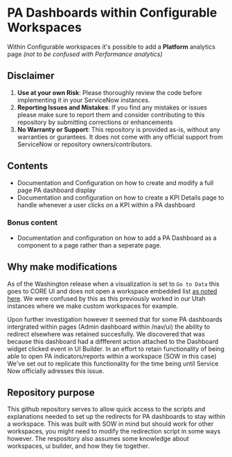 # PA Dashboards within Configurable Workspaces
Within Configurable workspaces it's possible to add a **Platform** analytics page _(not to be confused with Performance analytics)_

## Disclaimer
1. **Use at your own Risk**: Please thoroughly review the code before implementing it in your ServiceNow instances.
2. **Reporting Issues and Mistakes**: If you find any mistakes or issues please make sure to report them and consider contributing to this repository by submitting corrections or enhancements
3. **No Warranty or Support**: This repository is provided as-is, without any warranties or gurantees. It does not come with any official support from ServiceNow or repository owners/contributors.

## Contents
* Documentation and Configuration on how to create and modify a full page PA dashboard display
* Documentation and configuration on how to create a KPI Details page to handle whenever a user clicks on a KPI within a PA dashboard

### Bonus content
*  Documentation and configuration on how to add a PA Dashboard as a component to a page rather than a seperate page.

## Why make modifications
As of the Washington release when a visualization is set to `Go to Data` this goes to CORE UI and does not open a workspace embedded list [as noted here](https://docs.servicenow.com/bundle/washingtondc-now-intelligence/page/use/par-for-workspace/concept/dv-chart-interactions.html#visualization-drilldown-in-config-ws).
We were confused by this as this previously worked in our Utah instances where we make custom workspaces for example.

Upon further investigation however it seemed that for some PA dashboards intergrated within pages (Admin dashboard within /nav/ui) the ability to redirect elsewhere was retained succesfully.
We discovered that was because this dashboard had a diffferent action attached to the Dashboard widget clicked event in UI Builder.
In an effort to retain functionality of being able to open PA indicators/reports within a workspace (SOW in this case) We've set out to replicate this functionality for the time being until Service Now officially adresses this issue.

## Repository purpose

This github repository serves to allow quick access to the scripts and explanations needed to set up the redirects for PA dashboards to stay within a workspace.
This was built with SOW in mind but should work for other workspaces, you might need to modify the redirection script in some ways however.
The respository also assumes some knowledge about workspaces, ui builder, and how they tie together.
